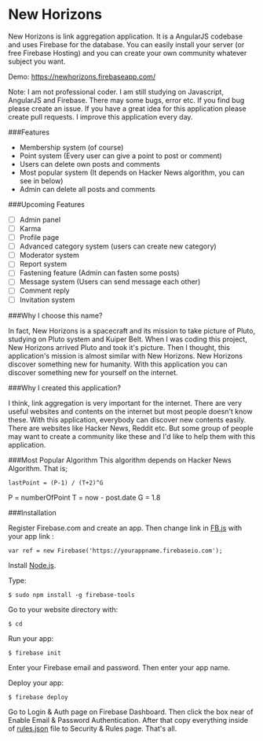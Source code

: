 # New Horizons

New Horizons is link aggregation application. It is a AngularJS codebase and uses Firebase for the database. You can easily install your server (or free Firebase Hosting) and you can create your own community whatever subject you want.

Demo: https://newhorizons.firebaseapp.com/

Note: I am not professional coder. I am still studying on Javascript, AngularJS and Firebase. There may some bugs, error etc. If you find bug please create an issue. If you have a great idea for this application please create pull requests. I improve this application every day.

###Features
* Membership system (of course)
* Point system (Every user can give a point to post or comment)
* Users can delete own posts and comments
* Most popular system (It depends on Hacker News algorithm, you can see in below)
* Admin can delete all posts and comments

###Upcoming Features
- [ ] Admin panel
- [ ] Karma
- [ ] Profile page
- [ ] Advanced category system (users can create new category)
- [ ] Moderator system
- [ ] Report system
- [ ] Fastening feature (Admin can fasten some posts)
- [ ] Message system (Users can send message each other)
- [ ] Comment reply
- [ ] Invitation system

###Why I choose this name?

In fact, New Horizons is a spacecraft and its mission to take picture of Pluto, studying on Pluto system and Kuiper Belt. When I was coding this project, New Horizons arrived Pluto and took it's picture. Then I thought, this application's mission is almost similar with New Horizons. New Horizons discover something new for humanity. With this application you can discover something new for yourself on the internet.

###Why I created this application?

I think, link aggregation is very important for the internet. There are very useful websites and contents on the internet but most people doesn't know these. With this application, everybody can discover new contents easily. There are websites like Hacker News, Reddit etc. But some group of people may want to create a community like these and I'd like to help them with this application.

###Most Popular Algorithm
This algorithm depends on Hacker News Algorithm. That is;

`lastPoint = (P-1) / (T+2)^G`

P = numberOfPoint
T = now - post.date
G = 1.8

###Installation

Register Firebase.com and create an app. Then change link in [FB.js](/blob/master/services/FB.js) with your app link :

`var ref = new Firebase('https://yourappname.firebaseio.com');`

Install [Node.js](https://nodejs.org/download/).

Type:

`$ sudo npm install -g firebase-tools`

Go to your website directory with:

`$ cd`

Run your app:

`$ firebase init`

Enter your Firebase email and password. Then enter your app name.

Deploy your app:

`$ firebase deploy`

Go to Login & Auth page on Firebase Dashboard. Then click the box near of Enable Email & Password Authentication. After that copy everything inside of [rules.json](/blob/master/rules.json) file to Security & Rules page. That's all.
